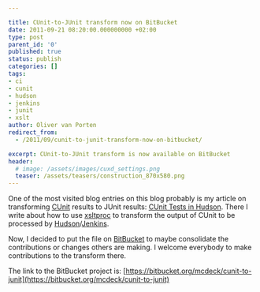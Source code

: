 ```yaml
---

title: CUnit-to-JUnit transform now on BitBucket
date: 2011-09-21 08:20:00.000000000 +02:00
type: post
parent_id: '0'
published: true
status: publish
categories: []
tags:
- ci
- cunit
- hudson
- jenkins
- junit
- xslt
author: Oliver van Porten
redirect_from:
  - /2011/09/cunit-to-junit-transform-now-on-bitbucket/

excerpt: CUnit-to-JUnit transform is now available on BitBucket
header: 
  # image: /assets/images/cuxd_settings.png
  teaser: /assets/teasers/construction_870x580.png
---
```

One of the most visited blog entries on this blog probably is my article on transforming [CUnit](http://cunit.sourceforge.net/) results to JUnit results: [CUnit Tests in Hudson](http://www.van-porten.de/2009/05/cunit-tests-in-hudson/). There I write about how to use [xsltproc](http://xmlsoft.org/XSLT/xsltproc2.html) to transform the output of CUnit to be processed by [Hudson](http://hudson-ci.org/)/[Jenkins](http://jenkins-ci.org/).

Now, I decided to put the file on [BitBucket](http://www.bitbucket.org) to maybe consolidate the contributions or changes others are making. I welcome everybody to make contributions to the transform there.

The link to the BitBucket project is: [https://bitbucket.org/mcdeck/cunit-to-junit](https://bitbucket.org/mcdeck/cunit-to-junit)